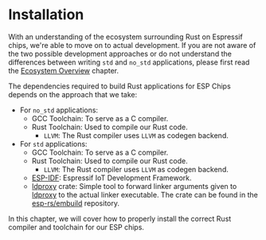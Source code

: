 # Installation

With an understanding of the ecosystem surrounding Rust on Espressif chips, we're able to move on to actual development. If you are not aware of the two possible development approaches or do not understand the differences between writing `std` and `no_std` applications, please first read the [Ecosystem Overview] chapter.

The dependencies required to build Rust applications for ESP Chips depends on the approach that we take:
- For `no_std` applications:
  - GCC Toolchain: To serve as a C compiler.
  - Rust Toolchain: Used to compile our Rust code.
    - `LLVM`: The Rust compiler uses `LLVM` as codegen backend.
- For `std` applications:
  - GCC Toolchain: To serve as a C compiler.
  - Rust Toolchain: Used to compile our Rust code.
    - `LLVM`: The Rust compiler uses `LLVM` as codegen backend.
  - [ESP-IDF]: Espressif IoT Development Framework.
  - [ldproxy] crate:  Simple tool to forward linker arguments given to [ldproxy] to the actual linker executable. The crate can be found in the [esp-rs/embuild] repository.

In this chapter, we will cover how to properly install the correct Rust compiler and toolchain for our ESP chips.

[Ecosystem Overview]: ../overview/index.md
[ESP-IDF]: https://github.com/espressif/esp-idf
[`std` overview]: src\overview\using-the-standard-library.md
[ldproxy]: https://github.com/esp-rs/embuild/tree/master/ldproxy
[esp-rs/embuild]: https://github.com/esp-rs/embuild
